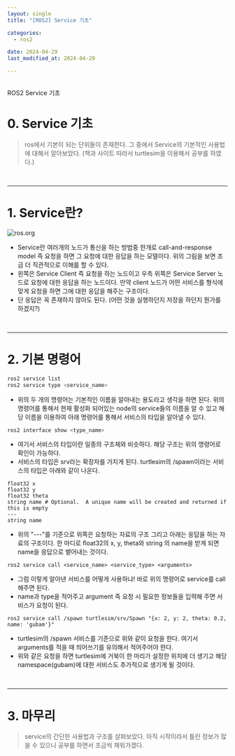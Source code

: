 ```yaml
---
layout: single
title: "[ROS2] Service 기초"

categories:
  - ros2

date: 2024-04-29
last_modified_at: 2024-04-29

---
```

<br>
ROS2 Service 기초
<br>

# 0. Service 기초

> ros에서 기본이 되는 단위들이 존재한다. 그 중에서 Service의 기본적인 사용법에 대해서 알아보았다. (책과 사이트 따라서 turtlesim을 이용해서 공부를 하였다.)
>

<br>

---


# 1. Service란?
![ros.org](https://github.com/gubam/gubam.github.io/assets/109836946/037d1086-ebb4-44e7-950b-ad3557110def)


- Service란 여러개의 노드가 통신을 하는 방법중 한개로 call-and-response model 즉 요청을 하면 그 요청에 대한 응답을 하는 모델이다.  위의 그림을 보면 조금 더 직관적으로 이해를 할 수 있다.
- 왼쪽은 Service Client 즉 요청을 하는 노드이고 우측 위쪽은 Service Server 노드로 요청에 대한 응답을 하는 노드이다. 만약 client 노드가 어떤 서비스를 형식에 맞게 요청을 하면 그에 대한 응답을 해주는 구조이다.
- 단 응답은 꼭 존재하지 않아도 된다. (어떤 것을 실행하던지 저장을 하던지 뭔가를 하겠지?)
<br>

---
# 2. 기본 명령어

```bash
ros2 service list
ros2 service type <service_name>
```

- 위의 두 개의 명령어는 기본적인 이름을 알아내는 용도라고 생각을 하면 된다. 위의 명령어를 통해서 현재 활성화 되어있는 node의 service들의 이름을 알 수 있고 해당 이름을 이용하여 아래 명령어를 통해서 서비스의 타입을 알아낼 수 있다.

```bash
ros2 interface show <type_name>
```

- 여기서 서비스의 타입이란 일종의 구조체와 비슷하다. 해당 구조는 위의 명령어로 확인이 가능하다.
- 서비스의 타입은 srv라는 확장자를 가지게 된다. turtlesim의 /spawn이라는 서비스의 타입은 아래와 같이 나온다.

```docker
float32 x
float32 y
float32 theta
string name # Optional.  A unique name will be created and returned if this is empty
---
string name
```

- 위의 "---"를 기준으로 위쪽은 요청하는 자료의 구조 그리고 아래는 응답을 하는 자료의 구조이다. 한 마디로 float32의 x, y, theta와 string 의 name을 받게 되면 name을 응답으로 뱉어내는 것이다.

```docker
ros2 service call <service_name> <service_type> <arguments>
```

- 그럼 이렇게 알아낸 서비스를 어떻게 사용하냐! 바로 위의 명령어로 service를 call 해주면 된다.
- name과 type을 적어주고 argument 즉 요청 시 필요한 정보들을 입력해 주면 서비스가 요청이 된다.

```docker
ros2 service call /spawn turtlesim/srv/Spawn "{x: 2, y: 2, theta: 0.2, name: 'gubam'}"
```

- turtlesim의 /spawn 서비스를 기준으로 위와 같이 요청을 한다. 여기서 arguments를 적을 때 띄어쓰기를 유의해서 적어주어야 한다.
- 위와 같은 요청을 하면 turtlesim에 거북이 한 마리가 설정한 위치에 더 생기고 해당 namespace(gubam)에 대한 서비스도 추가적으로 생기게 될 것이다.
  
<br>

---

# 3. 마무리

> service의 간단한 사용법과 구조를 살펴보았다. 아직 시작이라서 틀린 정보가 많을 수 있으니 공부를 하면서 조금씩 채워가겠다.
>
